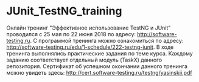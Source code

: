 # JUnit_TestNG_training
Онлайн тренинг "Эффективное использование TestNG и JUnit" проводился с  25 мая по 22 июня 2018 по адресу: http://software-testing.ru.
С программой тренинга можно ознакомиться по адресу: http://software-testing.ru/edu/1-schedule/222-testng-junit.
В ходе тренинга выполнялись практические задания по теме курса. 
Каждому заданию соответствует отдельный модуль (TaskX) данного репозитория.
Сертификат об успешном окончании данного тренинга можно увидеть здесь:
http://cert.software-testing.ru/testng/yasinskii.pdf
